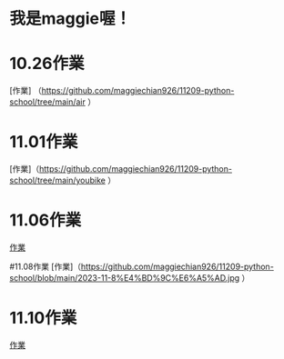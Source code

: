 # 我是maggie喔！


# 10.26作業
[作業] （https://github.com/maggiechian926/11209-python-school/tree/main/air ）

# 11.01作業
[作業]（https://github.com/maggiechian926/11209-python-school/tree/main/youbike ）

# 11.06作業
[作業](https://github.com/maggiechian926/11209-python-school/blob/main/Lesson19/map.py )

#11.08作業
[作業]（https://github.com/maggiechian926/11209-python-school/blob/main/2023-11-8%E4%BD%9C%E6%A5%AD.jpg ）

# 11.10作業
[作業](https://github.com/maggiechian926/11209-python-school/tree/main/taiwan_pm25 )